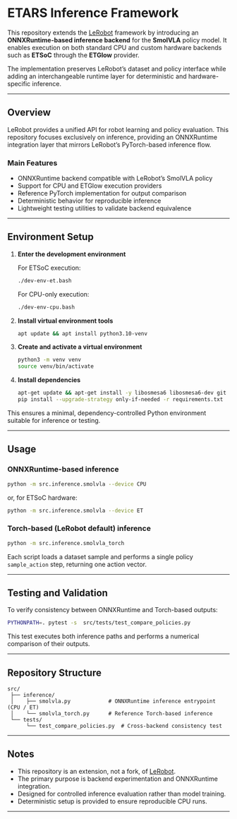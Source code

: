 # ETARS Inference Framework

This repository extends the [LeRobot](https://github.com/huggingface/lerobot) framework by introducing an **ONNXRuntime-based inference backend** for the **SmolVLA** policy model.
It enables execution on both standard CPU and custom hardware backends such as **ETSoC** through the **ETGlow** provider.

The implementation preserves LeRobot’s dataset and policy interface while adding an interchangeable runtime layer for deterministic and hardware-specific inference.

---

## Overview

LeRobot provides a unified API for robot learning and policy evaluation.
This repository focuses exclusively on inference, providing an ONNXRuntime integration layer that mirrors LeRobot’s PyTorch-based inference flow.

### Main Features

* ONNXRuntime backend compatible with LeRobot’s SmolVLA policy
* Support for CPU and ETGlow execution providers
* Reference PyTorch implementation for output comparison
* Deterministic behavior for reproducible inference
* Lightweight testing utilities to validate backend equivalence

---

## Environment Setup

1. **Enter the development environment**

   For ETSoC execution:

   ```bash
   ./dev-env-et.bash
   ```

   For CPU-only execution:

   ```bash
   ./dev-env-cpu.bash
   ```

2. **Install virtual environment tools**

   ```bash
   apt update && apt install python3.10-venv
   ```

3. **Create and activate a virtual environment**

   ```bash
   python3 -m venv venv
   source venv/bin/activate
   ```

4. **Install dependencies**

   ```bash
   apt-get update && apt-get install -y libosmesa6 libosmesa6-dev git cmake libglib2.0-0
   pip install --upgrade-strategy only-if-needed -r requirements.txt
   ```

This ensures a minimal, dependency-controlled Python environment suitable for inference or testing.

---

## Usage

### ONNXRuntime-based inference

```bash
python -m src.inference.smolvla --device CPU
```

or, for ETSoC hardware:

```bash
python -m src.inference.smolvla --device ET
```

### Torch-based (LeRobot default) inference

```bash
python -m src.inference.smolvla_torch
```

Each script loads a dataset sample and performs a single policy `sample_action` step, returning one action vector.

---

## Testing and Validation

To verify consistency between ONNXRuntime and Torch-based outputs:

```bash
PYTHONPATH=. pytest -s  src/tests/test_compare_policies.py
```

This test executes both inference paths and performs a numerical comparison of their outputs.

---

## Repository Structure

```
src/
 ├── inference/
 │    ├── smolvla.py            # ONNXRuntime inference entrypoint (CPU / ET)
 │    └── smolvla_torch.py      # Reference Torch-based inference
 └── tests/
      └── test_compare_policies.py  # Cross-backend consistency test
```

---

## Notes

* This repository is an extension, not a fork, of [LeRobot](https://github.com/huggingface/lerobot).
* The primary purpose is backend experimentation and ONNXRuntime integration.
* Designed for controlled inference evaluation rather than model training.
* Deterministic setup is provided to ensure reproducible CPU runs.

---